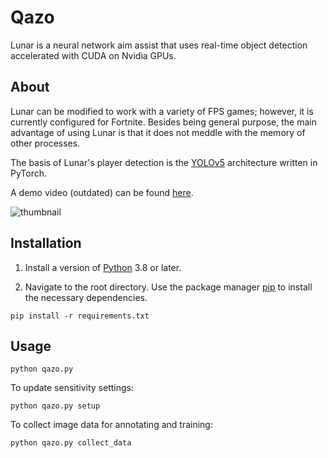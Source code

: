 # Qazo
Lunar is a neural network aim assist that uses real-time object detection accelerated with CUDA on Nvidia GPUs.

## About

Lunar can be modified to work with a variety of FPS games; however, it is currently configured for Fortnite. Besides being general purpose, the main advantage of using Lunar is that it does not meddle with the memory of other processes.

The basis of Lunar's player detection is the [YOLOv5](https://github.com/ultralytics/yolov5) architecture written in PyTorch.

A demo video (outdated) can be found [here](https://www.youtube.com/watch?v=XDAcQNUuT84).

![thumbnail](https://cdn.discordapp.com/attachments/1158454617596768307/1164842083216003072/Screenshot_2023-10-20_112335.png)

## Installation

1. Install a version of [Python](https://www.python.org/downloads/) 3.8 or later.

2. Navigate to the root directory. Use the package manager [pip](https://pip.pypa.io/en/stable/) to install the necessary dependencies.

```
pip install -r requirements.txt
```

## Usage
```           
python qazo.py
```
To update sensitivity settings:
```           
python qazo.py setup
```
To collect image data for annotating and training:
```           
python qazo.py collect_data
```
